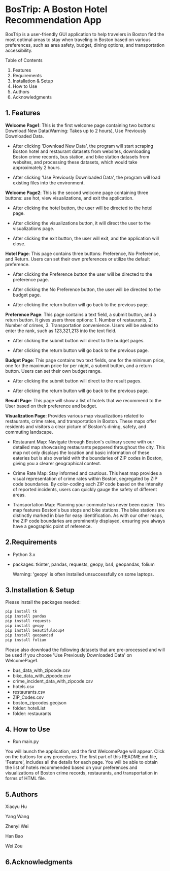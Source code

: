 # BosTrip: A Boston Hotel Recommendation App

BosTrip is a user-friendly GUI application to help travelers in Boston find the most optimal areas to stay when traveling in Boston based on various preferences, such as area safety, budget, dining options, and transportation accessibility.

Table of Contents
1. Features
2. Requirements
3. Installation & Setup
4. How to Use
5. Authors
6. Acknowledgments


## 1. Features
**Welcome Page1**: This is the first welcome page containing two buttons: Download New Data(Warning: Takes up to 2 hours), Use Previously Downloaded Data.

  *  After clicking 'Download New Data', the program will start scraping Boston hotel and restaurant datasets from websites, downloading Boston crime records, bus station, and bike station datasets from websites, and processing these datasets, which would take approximately 2 hours.

  * After clicking 'Use Previously Downloaded Data', the program will load existing files into the environment.

**Welcome Page2**: This is the second welcome page containing three buttons: use hot, view visualizations, and exit the application.

  * After clicking the hotel button, the user will be directed to the hotel page.

  * After clicking the visualizations button, it will direct the user to the visualizations page.

  * After clicking the exit button, the user will exit, and the application will close.

**Hotel Page**: This page contains three buttons: Preference, No Preference, and Return. Users can set their own preferences or utilize the default preference.

  * After clicking the Preference button the user will be directed to the preference page.

  * After clicking the No Preference button, the user will be directed to the budget page.

  * After clicking the return button will go back to the previous page.

**Preference Page**: This page contains a text field, a submit button, and a return button. It gives users three options:  1. Number of restaurants, 2. Number of crimes, 3. Transportation convenience. Users will be asked to enter the rank, such as 123,321,213 into the text field.

  * After clicking the submit button will direct to the budget pages.

  * After clicking the return button will go back to the previous page.

**Budget Page**: This page contains two text fields, one for the minimum price, one for the maximum price for per night, a submit button, and a return button. Users can set their own budget range.

  * After clicking the submit button will direct to the result pages.

  * After clicking the return button will go back to the previous page.

**Result Page**: This page will show a list of hotels that we recommend to the User based on their preference and budget.

**Visualization Page**: Provides various map visualizations related to restaurants, crime rates, and transportation in Boston. These maps offer residents and visitors a clear picture of Boston's dining, safety, and commuting landscape.

  * Restaurant Map: Navigate through Boston's culinary scene with our  detailed map showcasing restaurants peppered throughout the city. This map not only displays the location and basic information of these eateries but is also overlaid with the boundaries of ZIP codes in Boston, giving you a clearer geographical context.

  * Crime Rate Map: Stay informed and cautious. This heat map provides a visual representation of crime rates within Boston, segregated by ZIP code boundaries. By color-coding each ZIP code based on the intensity of reported incidents, users can quickly gauge the safety of different areas.

  * Transportation Map: Planning your commute has never been easier. This map features Boston's bus stops and bike stations. The bike stations are distinctly marked in blue for easy identification. As with our other maps, the ZIP code boundaries are prominently displayed, ensuring you always have a geographic point of reference.

## 2.Requirements

  * Python 3.x
  
  * packages: tkinter, pandas, requests, geopy, bs4, geopandas, folium
    
    Warning: 'geopy' is often installed unsuccessfully on some laptops.

## 3.Installation & Setup

Please install the packages needed:

```Python
pip install tk
pip install pandas
pip install requests
pip install geopy
pip install beautifulsoup4
pip install geopandsd
pip install folium
```

Please also download the following datasets that are pre-processed and will be used if you choose 'Use Previously Downloaded Data' on WelcomePage1.
  * bus_data_with_zipcode.csv
  * bike_data_with_zipcode.csv
  * crime_incident_data_with_zipcode.csv
  * hotels.csv
  * restaurants.csv
  * ZIP_Codes.csv
  * boston_zipcodes.geojson
  * folder: hotelList
  * folder: restaurants

## 4. How to Use
  * Run main.py
    
   You will launch the application, and the first WelcomePage will appear. Click on the buttons for any procedures. The first part of this README.md file, 'Feature', includes all the details for each page. You will be able to obtain the list of hotels recommended based on your preferences and visualizations of Boston crime records, restaurants, and transportation in forms of HTML file.

## 5.Authors

Xiaoyu Hu

Yang Wang

Zhenyi Wei

Han Bao

Wei Zou

## 6.Acknowledgments








